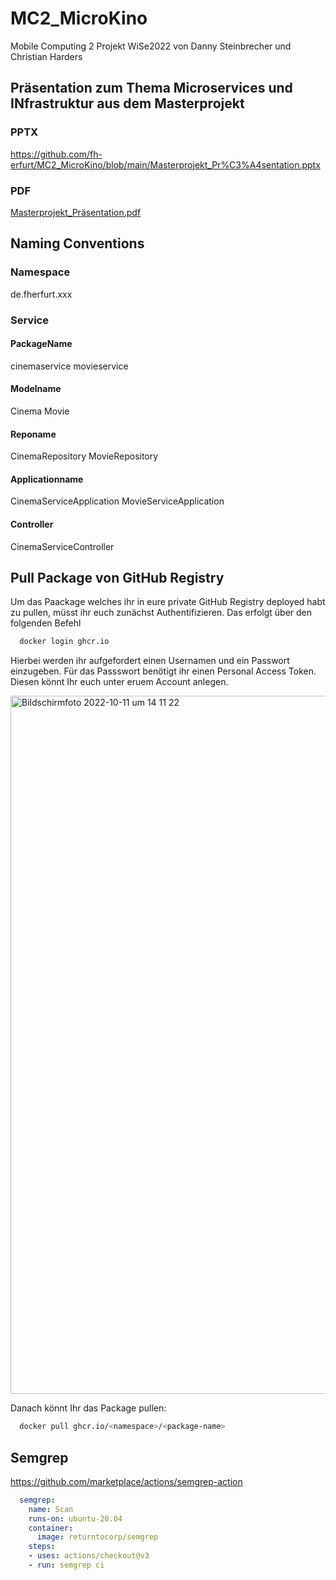 # MC2_MicroKino
Mobile Computing 2 Projekt WiSe2022 von Danny Steinbrecher und Christian Harders

## Präsentation zum Thema Microservices und INfrastruktur aus dem Masterprojekt
### PPTX
https://github.com/fh-erfurt/MC2_MicroKino/blob/main/Masterprojekt_Pr%C3%A4sentation.pptx

### PDF
[Masterprojekt_Präsentation.pdf](https://github.com/fh-erfurt/MC2_MicroKino/files/9821293/Masterprojekt_Prasentation.pdf)

## Naming Conventions

### Namespace
de.fherfurt.xxx


### Service
#### PackageName
cinemaservice
movieservice

#### Modelname
Cinema
Movie

#### Reponame
CinemaRepository
MovieRepository

#### Applicationname
CinemaServiceApplication
MovieServiceApplication

#### Controller
CinemaServiceController





## Pull Package von GitHub Registry
Um das Paackage welches ihr in eure private GitHub Registry deployed habt zu pullen, müsst ihr euch zunächst Authentifizieren. Das erfolgt über den folgenden Befehl

``` bash
  docker login ghcr.io
```

Hierbei werden ihr aufgefordert einen Usernamen und ein Passwort einzugeben. Für das Passswort benötigt ihr einen Personal Access Token. Diesen könnt Ihr euch unter eruem Account anlegen.


<img width="1117" alt="Bildschirmfoto 2022-10-11 um 14 11 22" src="https://user-images.githubusercontent.com/46423967/195088292-d74ce8ed-251d-4513-8f2f-db2f6e3d99b4.png">

Danach könnt Ihr das Package pullen:

``` bash
  docker pull ghcr.io/<namespace>/<package-name>
```

## Semgrep
https://github.com/marketplace/actions/semgrep-action

``` yaml
  semgrep:
    name: Scan
    runs-on: ubuntu-20.04
    container:
      image: returntocorp/semgrep
    steps:
    - uses: actions/checkout@v3
    - run: semgrep ci
 ```
